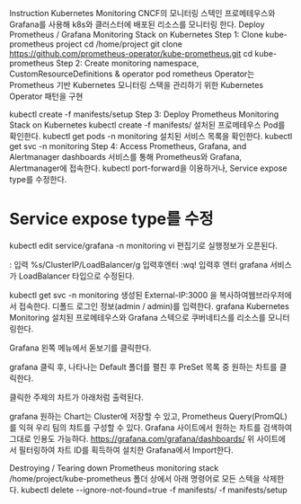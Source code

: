 Instruction
Kubernetes Monitoring
CNCF의 모니터링 스텍인 프로메테우스와 Grafana를 사용해 k8s와 클러스터에 배포된 리소스를 모니터링 한다.
Deploy Prometheus / Grafana Monitoring Stack on Kubernetes
Step 1: Clone kube-prometheus project
cd /home/project
git clone https://github.com/prometheus-operator/kube-prometheus.git
cd kube-prometheus
Step 2: Create monitoring namespace, CustomResourceDefinitions & operator pod
rometheus Operator는 Prometheus 기반 Kubernetes 모니터링 스택을 관리하기 위한 Kubernetes Operator 패턴을 구현

kubectl create -f manifests/setup
Step 3: Deploy Prometheus Monitoring Stack on Kubernetes
kubectl create -f manifests/
설처된 프로메테우스 Pod를 확인한다.
kubectl get pods -n monitoring
설치된 서비스 목록을 확인한다.
kubectl get svc -n monitoring
Step 4: Access Prometheus, Grafana, and Alertmanager dashboards
서비스를 통해 Prometheus와 Grafana, Alertmanager에 접속한다.
kubectl port-forward을 이용하거나,
Service expose type를 수정한다.

# Service expose type를 수정
kubectl edit service/grafana -n monitoring
vi 편집기로 실행정보가 오픈된다.

: 입력
%s/ClusterIP/LoadBalancer/g 입력후엔터
:wq! 입력후 엔터
grafana 서비스가 LoadBalancer 타입으로 수정된다.

kubectl get svc -n monitoring
생성된 External-IP:3000 을 복사하여웹브라우저에서 접속한다.
디폴드 로그인 정보(admin / admin)를 입력한다.
grafana
Kubernetes Monitoring
설치된 프로메테우스와 Grafana 스텍으로 쿠버네티스를 리소스를 모니터링한다.

Grafana 왼쪽 메뉴에서 돋보기를 클릭한다.

grafana
클릭 후, 나타나는 Default 폴더를 펼친 후 PreSet 목록 중 원하는 차트를 클릭한다.

클릭한 주제의 차트가 아래처럼 출력된다.

grafana
원하는 Chart는 Cluster에 저장할 수 있고, Prometheus Query(PromQL)를 익혀 우리 팀의 챠트를 구성할 수 있다.
Grafana 사이트에서 원하는 차트를 검색하여 그대로 인용도 가능하다. https://grafana.com/grafana/dashboards/
위 사이트에서 필터링하여 차트 ID를 획득하여 설치한 Grafana에서 Import한다.

Destroying / Tearing down Prometheus monitoring stack
/home/project/kube-prometheus 폴더 상에서 아래 명령어로 모든 스텍을 삭제한다.
kubectl delete --ignore-not-found=true -f manifests/ -f manifests/setup
